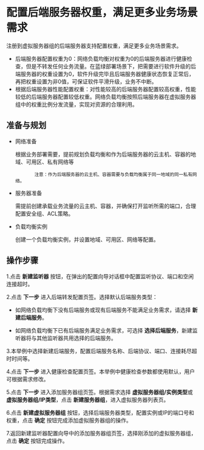 # 配置后端服务器权重，满足更多业务场景需求

注册到虚拟服务器组的后端服务器支持配置权重，满足更多业务场景需求。
- 后端服务器配置权重为0：网络负载均衡对权重为0的后端服务器进行健康检查，但是不转发任何业务流量。在蓝绿部署场景下，把需要进行软件升级的后端服务器的权重设置为0，软件升级完毕且后端服务器健康状态恢复正常后，再把权重设置为非0值，可保证软件平滑升级，业务不中断。
- 根据后端服务器性能配置权重：对性能较高的后端服务器配置较高权重，性能较低的后端服务器配置较低权重。网络负载均衡按照后端服务器在虚拟服务器组中的权重比例分发流量，实现对资源的合理利用。

## 准备与规划

- 网络准备

  根据业务部署需要，提前规划负载均衡和作为后端服务器的云主机、容器的地域、可用区、私有网络等
  
             注意：作为后端服务器的云主机、容器需要与负载均衡属于同一地域的同一私有网络。

- 服务器准备

  需提前创建承载业务流量的云主机、容器，并确保打开监听所需的端口，合理配置安全组、ACL策略。

- 负载均衡实例

  创建一个负载均衡实例，并设置地域、可用区、网络等配置。

## 操作步骤
	
1.点击 **新建监听器** 按钮，在弹出的配置向导对话框中配置监听协议、端口和空闲连接超时。
  
2.点击 **下一步** 进入后端转发配置页签。选择默认后端服务类型：
  
- 如网络负载均衡下没有后端服务或现有后端服务不能满足业务需求，请选择 **新建后端服务**。

- 如网络负载均衡下已有后端服务满足业务需求，可选择 **选择后端服务**，新建监听器将与其他监听器共用选择的后端服务。
  
3.本举例中选择新建后端服务，配置后端服务名称、后端协议、端口、连接耗尽超时时间等。
  
4.点击 **下一步** 进入健康检查配置页签。本举例中健康检查参数都使用默认，用户可根据需求修改。

5.点击 **下一步** 进入添加服务器组页签。根据需求选择 **虚拟服务器组/实例类型**或 **虚拟服务器组/IP类型**，点击 **新建服务器组**，进入虚拟服务器列表页。

6.点击 **新建虚拟服务器组** 按钮，选择后端服务器类型，配置实例或IP的端口号和权重，点击 **确定** 按钮完成添加虚拟服务器组的操作。

7.返回新建监听器配置向导中的添加服务器组页签，选择刚添加的虚拟服务器组，点击 **确定** 按钮完成操作。
